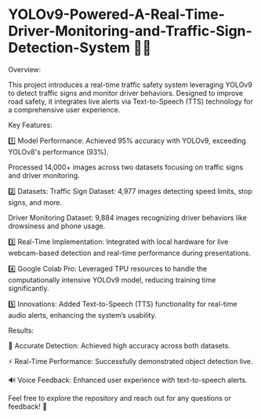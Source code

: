 # YOLOv9-Powered-A-Real-Time-Driver-Monitoring-and-Traffic-Sign-Detection-System 🚦🚗

Overview:

This project introduces a real-time traffic safety system leveraging YOLOv9 to detect traffic signs and monitor driver behaviors. Designed to improve road safety, it integrates live alerts via Text-to-Speech (TTS) technology for a comprehensive user experience.

Key Features:

1️⃣ Model Performance:
Achieved 95% accuracy with YOLOv9, exceeding YOLOv8's performance (93%).

Processed 14,000+ images across two datasets focusing on traffic signs and driver monitoring.

2️⃣ Datasets:
Traffic Sign Dataset: 4,977 images detecting speed limits, stop signs, and more.

Driver Monitoring Dataset: 9,884 images recognizing driver behaviors like drowsiness and phone usage.

3️⃣ Real-Time Implementation:
Integrated with local hardware for live webcam-based detection and real-time performance during presentations.

4️⃣ Google Colab Pro:
Leveraged TPU resources to handle the computationally intensive YOLOv9 model, reducing training time significantly.

5️⃣ Innovations:
Added Text-to-Speech (TTS) functionality for real-time audio alerts, enhancing the system’s usability.

Results:

🎯 Accurate Detection: Achieved high accuracy across both datasets.

⚡ Real-Time Performance: Successfully demonstrated object detection live.

🔊 Voice Feedback: Enhanced user experience with text-to-speech alerts.

Feel free to explore the repository and reach out for any questions or feedback! 🚀
